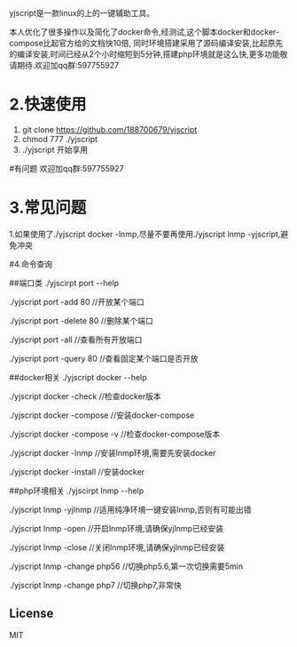 yjscript是一款linux的上的一键辅助工具。

本人优化了很多操作以及简化了docker命令,经测试,这个脚本docker和docker-compose比起官方给的文档快10倍,
同时环境搭建采用了源码编译安装,比起原先的编译安装,时间已经从2个小时缩短到5分钟,搭建php环境就是这么快,更多功能敬请期待.欢迎加qq群:597755927


# 2.快速使用
1. git clone https://github.com/188700679/yjscript
2. chmod 777 ./yjscript
3. ./yjscript 开始享用

#有问题
欢迎加qq群:597755927


# 3.常见问题
1.如果使用了./yjscript docker -lnmp,尽量不要再使用./yjscript lnmp -yjscript,避免冲突


#4.命令查询

##端口类
./yjscirpt port --help

./yjscript port -add  80        //开放某个端口

./yjscript port -delete 80      //删除某个端口

./yjscript port -all            //查看所有开放端口

./yjscript port -query 80         //查看固定某个端口是否开放


##docker相关
./yjscript docker --help

./yjscript docker -check           //检查docker版本

./yjscript docker -compose         //安装docker-compose

./yjscript docker -compose -v      //检查docker-compose版本

./yjscript docker -lnmp            //安装lnmp环境,需要先安装docker

./yjscript docker -install         //安装docker


##php环境相关
./yjscirpt lnmp --help

./yjscript lnmp -yjlnmp            //适用纯净环境一键安装lnmp,否则有可能出错

./yjscript lnmp -open              //开启lnmp环境,请确保yjlnmp已经安装

./yjscript lnmp -close             //关闭lnmp环境,请确保yjlnmp已经安装

./yjscript lnmp -change php56      //切换php5.6,第一次切换需要5min

./yjscript lnmp -change php7           //切换php7,非常快


## License
MIT


